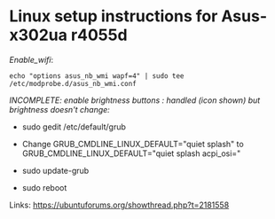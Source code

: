 # Linux setup instructions for Asus-x302ua r4055d 

_Enable_wifi_:

<code>echo "options asus_nb_wmi wapf=4" | sudo tee /etc/modprobe.d/asus_nb_wmi.conf</code>


_INCOMPLETE: enable brightness buttons : handled (icon shown) but brightness doesn't change:_ 
* sudo gedit /etc/default/grub

* Change
    GRUB_CMDLINE_LINUX_DEFAULT="quiet splash"
to
    GRUB_CMDLINE_LINUX_DEFAULT="quiet splash acpi_osi="
    
* sudo update-grub
* sudo reboot




Links:
https://ubuntuforums.org/showthread.php?t=2181558

